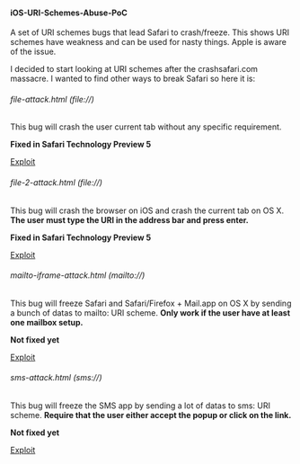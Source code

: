 #### iOS-URI-Schemes-Abuse-PoC

A set of URI schemes bugs that lead Safari to crash/freeze. This shows URI schemes have weakness and can be used for nasty things. Apple is aware of the issue.

I decided to start looking at URI schemes after the crashsafari.com massacre. I wanted to find other ways to break Safari so here it is:

###### file-attack.html (file://)

This bug will crash the user current tab without any specific requirement.

**Fixed in Safari Technology Preview 5**

[Exploit](https://cdn.rawgit.com/pwnsdx/iOS-URI-Schemes-Abuse-PoC/master/file-attack.html)

###### file-2-attack.html (file://)

This bug will crash the browser on iOS and crash the current tab on OS X. **The user must type the URI in the address bar and press enter.**

**Fixed in Safari Technology Preview 5**

[Exploit](https://cdn.rawgit.com/pwnsdx/iOS-URI-Schemes-Abuse-PoC/master/file-2-attack.html)

###### mailto-iframe-attack.html (mailto://)

This bug will freeze Safari and Safari/Firefox + Mail.app on OS X by sending a bunch of datas to mailto: URI scheme. **Only work if the user have at least one mailbox setup.**

**Not fixed yet**

[Exploit](https://cdn.rawgit.com/pwnsdx/iOS-URI-Schemes-Abuse-PoC/master/mailto-iframe-attack.html)

###### sms-attack.html (sms://)

This bug will freeze the SMS app by sending a lot of datas to sms: URI scheme. **Require that the user either accept the popup or click on the link.**

**Not fixed yet**

[Exploit](https://cdn.rawgit.com/pwnsdx/iOS-URI-Schemes-Abuse-PoC/master/sms-attack.html)
